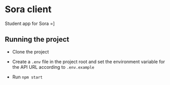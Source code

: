# Sora client

Student app for Sora =]

## Running the project

- Clone the project

- Create a `.env` file in the project root and set the environment variable for the API URL according to `.env.example`

- Run `npm start`
